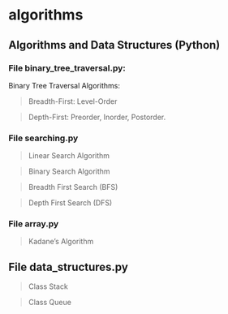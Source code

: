 # algorithms

## Algorithms and Data Structures (Python)

### File binary_tree_traversal.py:

Binary Tree Traversal Algorithms:

> Breadth-First: Level-Order

> Depth-First: Preorder, Inorder, Postorder.


### File searching.py

> Linear Search Algorithm

> Binary Search Algorithm

> Breadth First Search (BFS)

> Depth First Search (DFS)


### File array.py

> Kadane’s Algorithm


## File data_structures.py

> Class Stack

> Class Queue
